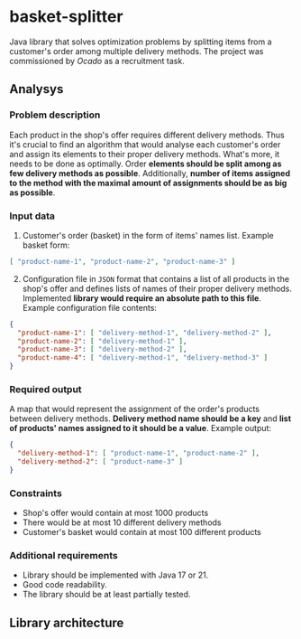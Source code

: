# basket-splitter

Java library that solves optimization problems by splitting items from a customer's order among multiple delivery methods. The project was commissioned by *Ocado* as a recruitment task.

## Analysys

### Problem description

Each product in the shop's offer requires different delivery methods. Thus it's crucial to find an algorithm that would analyse each customer's order and assign its elements to their proper delivery methods. What's more, it needs to be done as optimally. Order **elements should be split among as few delivery methods as possible**. Additionally, **number of items assigned to the method with the maximal amount of assignments should be as big as possible**.

### Input data

1. Customer's order (basket) in the form of items' names list. Example basket form:

```json
[ "product-name-1", "product-name-2", "product-name-3" ]
```

2. Configuration file in `JSON` format that contains a list of all products in the shop's offer and defines lists of names of their proper delivery methods. Implemented **library would require an absolute path to this file**. Example configuration file contents:

```json
{
  "product-name-1": [ "delivery-method-1", "delivery-method-2" ],
  "product-name-2": [ "delivery-method-1" ],
  "product-name-3": [ "delivery-method-2" ],
  "product-name-4": [ "delivery-method-1", "delivery-method-3" ]
}
```

### Required output

A map that would represent the assignment of the order's products between delivery methods. **Delivery method name should be a key** and **list of products' names assigned to it should be a value**. Example output:

```json
{
  "delivery-method-1": [ "product-name-1", "product-name-2" ],
  "delivery-method-2": [ "product-name-3" ]  
}
```

### Constraints

* Shop's offer would contain at most 1000 products
* There would be at most 10 different delivery methods
* Customer's basket would contain at most 100 different products

### Additional requirements

* Library should be implemented with Java 17 or 21.
* Good code readability.
* The library should be at least partially tested.

## Library architecture


